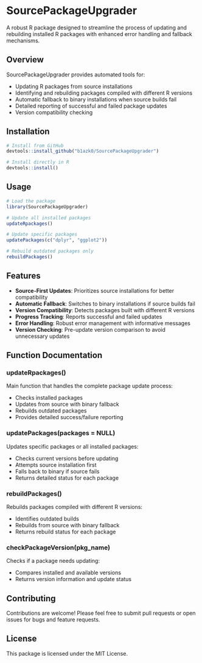 
# SourcePackageUpgrader

A robust R package designed to streamline the process of updating and rebuilding installed R packages with enhanced error handling and fallback mechanisms.

## Overview
SourcePackageUpgrader provides automated tools for:
- Updating R packages from source installations
- Identifying and rebuilding packages compiled with different R versions
- Automatic fallback to binary installations when source builds fail
- Detailed reporting of successful and failed package updates
- Version compatibility checking

## Installation
```R
# Install from GitHub
devtools::install_github("b1azk0/SourcePackageUpgrader")

# Install directly in R
devtools::install()
```

## Usage
```R
# Load the package
library(SourcePackageUpgrader)

# Update all installed packages
updateRpackages()

# Update specific packages
updatePackages(c("dplyr", "ggplot2"))

# Rebuild outdated packages only
rebuildPackages()
```

## Features
- **Source-First Updates**: Prioritizes source installations for better compatibility
- **Automatic Fallback**: Switches to binary installations if source builds fail
- **Version Compatibility**: Detects packages built with different R versions
- **Progress Tracking**: Reports successful and failed updates
- **Error Handling**: Robust error management with informative messages
- **Version Checking**: Pre-update version comparison to avoid unnecessary updates

## Function Documentation

### updateRpackages()
Main function that handles the complete package update process:
- Checks installed packages
- Updates from source with binary fallback
- Rebuilds outdated packages
- Provides detailed success/failure reporting

### updatePackages(packages = NULL)
Updates specific packages or all installed packages:
- Checks current versions before updating
- Attempts source installation first
- Falls back to binary if source fails
- Returns detailed status for each package

### rebuildPackages()
Rebuilds packages compiled with different R versions:
- Identifies outdated builds
- Rebuilds from source with binary fallback
- Returns rebuild status for each package

### checkPackageVersion(pkg_name)
Checks if a package needs updating:
- Compares installed and available versions
- Returns version information and update status

## Contributing
Contributions are welcome! Please feel free to submit pull requests or open issues for bugs and feature requests.

## License
This package is licensed under the MIT License.
